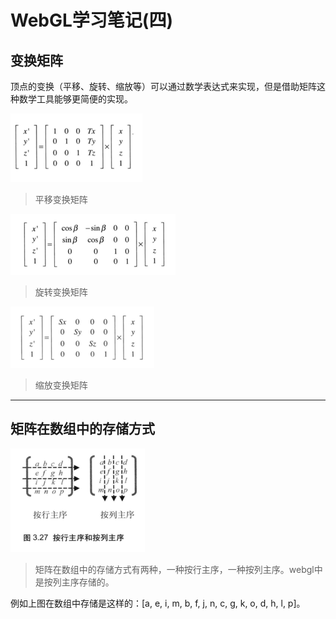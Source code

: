 # WebGL学习笔记\(四\)

## 变换矩阵

顶点的变换（平移、旋转、缩放等）可以通过数学表达式来实现，但是借助矩阵这种数学工具能够更简便的实现。

![](/assets/translate.png)

> 平移变换矩阵

![](/assets/rotate.png)

> 旋转变换矩阵

![](/assets/transform.png)

> 缩放变换矩阵

---

## 矩阵在数组中的存储方式

![](/assets/matrix_arr.png)

> 矩阵在数组中的存储方式有两种，一种按行主序，一种按列主序。webgl中是按列主序存储的。

例如上图在数组中存储是这样的：\[a, e, i, m, b, f, j, n, c, g, k, o, d, h, l, p\]。

